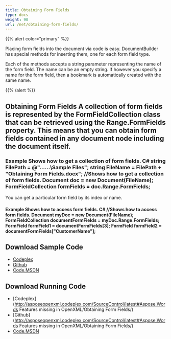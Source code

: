 ```yaml
---
title: Obtaining Form Fields
type: docs
weight: 90
url: /net/obtaining-form-fields/
---
```


{{% alert color="primary" %}} 

Placing form fields into the document via code is easy. DocumentBuilder has special methods for inserting them, one for each form field type.

Each of the methods accepts a string parameter representing the name of the form field. The name can be an empty string. If however you specify a name for the form field, then a bookmark is automatically created with the same name.

{{% /alert %}} 

## Obtaining Form Fields A collection of form fields is represented by the FormFieldCollection class that can be retrieved using the Range.FormFields property. This means that you can obtain form fields contained in any document node including the document itself.

### Example Shows how to get a collection of form fields. C# string FilePath = @"..\..\..\Sample Files\"; string FileName = FilePath + "Obtaining Form Fields.docx"; //Shows how to get a collection of form fields. Document doc = new Document(FileName); FormFieldCollection formFields = doc.Range.FormFields;

You can get a particular form field by its index or name. 

#### Example Shows how to access form fields. C# //Shows how to access form fields. Document myDoc = new Document(FileName); FormFieldCollection documentFormFields = myDoc.Range.FormFields; FormField formField1 = documentFormFields[3]; FormField formField2 = documentFormFields["CustomerName"];

## Download Sample Code

- [Codeplex](https://asposeopenxml.codeplex.com/releases/view/617779)
- [Github](https://github.com/aspose-words/Aspose.Words-for-.NET/releases/tag/MissingFeaturesofOpenXMLWordsv1.1)
- [Code.MSDN](https://code.msdn.microsoft.com/Missing-Features-in-6a2c882b)

## Download Running Code

- [Codeplex](http://asposeopenxml.codeplex.com/SourceControl/latest#Aspose.Words Features missing in OpenXML/Obtaining Form Fields/)
- [Github](http://asposeopenxml.codeplex.com/SourceControl/latest#Aspose.Words Features missing in OpenXML/Obtaining Form Fields/)
- [Code.MSDN](https://code.msdn.microsoft.com/Missing-Features-in-6a2c882b/view/SourceCode#content)
